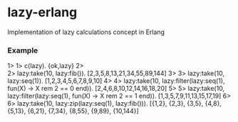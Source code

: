 lazy-erlang
===========

Implementation of lazy calculations concept in Erlang

### Example ###
1>
1> c(lazy).
{ok,lazy}
2>   
2> lazy:take(10, lazy:fib()).
[2,3,5,8,13,21,34,55,89,144]
3> 
3> lazy:take(10, lazy:seq(1)).
[1,2,3,4,5,6,7,8,9,10]
4> 
4> lazy:take(10, lazy:filter(lazy:seq(1), fun(X) -> X rem 2 == 0 end)).
[2,4,6,8,10,12,14,16,18,20]
5> 
5> lazy:take(10, lazy:filter(lazy:seq(1), fun(X) -> X rem 2 == 1 end)).
[1,3,5,7,9,11,13,15,17,19]
6> 
6> lazy:take(10, lazy:zip(lazy:seq(1), lazy:fib())).
[{1,2},
 {2,3},
 {3,5},
 {4,8},
 {5,13},
 {6,21},
 {7,34},
 {8,55},
 {9,89},
 {10,144}]
